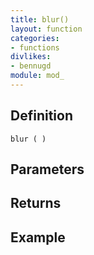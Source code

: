 ```yaml
---
title: blur()
layout: function
categories:
- functions
divlikes:
- bennugd
module: mod_
---
```


## Definition

    blur ( )

## Parameters

## Returns

## Example
